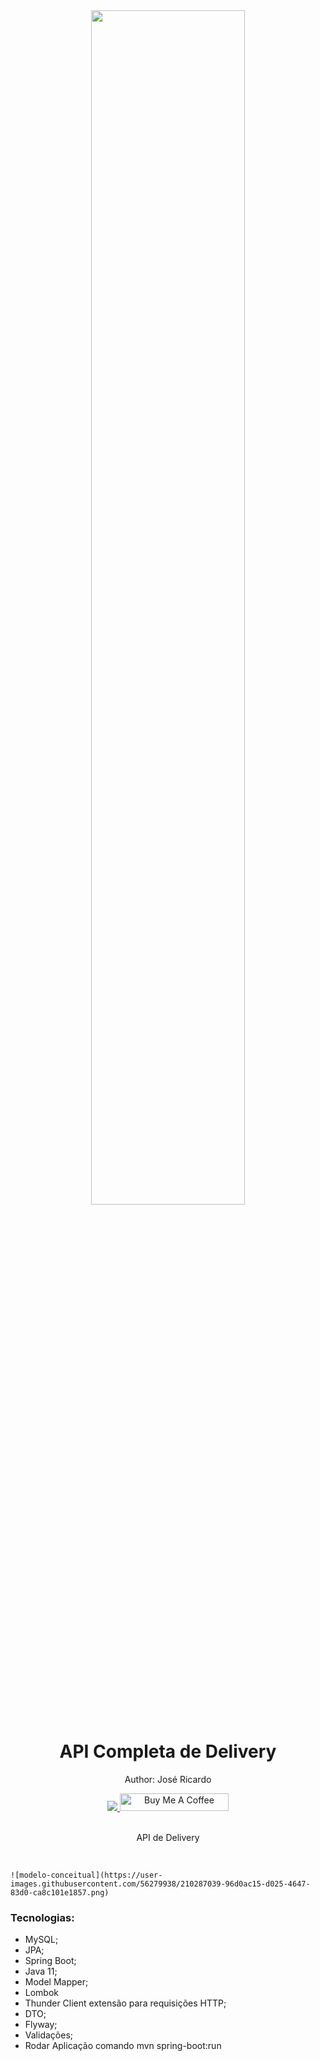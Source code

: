 <div align="center">
  <img src="https://www.clickpost.ai/hubfs/featured%20images/Updated%20blog%20banner%20images%20Mar%2022/Shipping-API-Integration-Tracking-for-eCommerce.webp" width="70%">
  <h1 style="border-bottom:none">API Completa de Delivery</h1>
  <p>Author: José Ricardo</p>
  
  
  <a href="https://www.linkedin.com/in/ze-ricardo/">
     <img src="https://img.shields.io/badge/LinkedIn-0077B5?style=for-the-badge&logo=linkedin&logoColor=white">
  </a>
    <a href="https://www.buymeacoffee.com/codeandmusic" target="_blank"><img src="https://cdn.buymeacoffee.com/buttons/default-orange.png" alt="Buy Me A Coffee" height="28" width="174"></a>
  
  <br>
  <br>
  <p>API de Delivery</p>
  <br>
  <div align="justify">
    
    ![modelo-conceitual](https://user-images.githubusercontent.com/56279938/210287039-96d0ac15-d025-4647-83d0-ca8c101e1857.png)
    
    
  <h3>Tecnologias:</h3>
  
   + MySQL;
   + JPA;
   + Spring Boot;
   + Java 11;
   + Model Mapper;
   + Lombok
   + Thunder Client extensão para requisições HTTP;
   + DTO;
   + Flyway;
   + Validações;
   + Rodar Aplicação comando mvn spring-boot:run
   
   


  </div>
</div>

